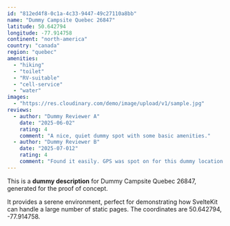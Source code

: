 ```yaml
---
id: "812ed4f8-0c1a-4c33-9447-49c27110a8bb"
name: "Dummy Campsite Quebec 26847"
latitude: 50.642794
longitude: -77.914758
continent: "north-america"
country: "canada"
region: "quebec"
amenities:
  - "hiking"
  - "toilet"
  - "RV-suitable"
  - "cell-service"
  - "water"
images:
  - "https://res.cloudinary.com/demo/image/upload/v1/sample.jpg"
reviews:
  - author: "Dummy Reviewer A"
    date: "2025-06-02"
    rating: 4
    comment: "A nice, quiet dummy spot with some basic amenities."
  - author: "Dummy Reviewer B"
    date: "2025-07-012"
    rating: 4
    comment: "Found it easily. GPS was spot on for this dummy location."
---
```


This is a **dummy description** for Dummy Campsite Quebec 26847, generated for the proof of concept.

It provides a serene environment, perfect for demonstrating how SvelteKit can handle a large number of static pages. The coordinates are 50.642794, -77.914758.
